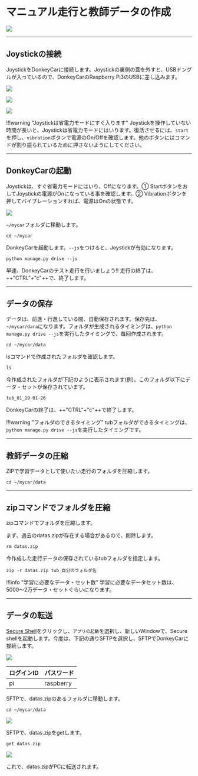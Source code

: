 # マニュアル走行と教師データの作成

![](./img/run001.png)

<hr>

## Joystickの接続

JoystickをDonkeyCarに接続します。Joystickの裏側の蓋を外すと、USBドングルが入っているので、DonkeyCarのRaspberry Pi3のUSBに差し込みます。

![](./img/joystick001.png)

![](./img/joystick006.png)

![](./img/joystick003.png)

!!!warning "Joystickは省電力モードにすぐ入ります"
	Joystickを操作していない時間が長いと、Joystickは省電力モードにはいります。復活させるには、`start`を押し、`vibration`ボタンで電源のOn/Offを確認します。他のボタンにはコマンドが割り振られているために押さないようにしてください。

<hr>

## DonkeyCarの起動

Joystickは、すぐ省電力モードにはいり、Offになります。① StartボタンをおしてJoystickの電源がOnになっている事を確認します。② Vibrationボタンを押してバイブレーションすれば、電源はOnの状態です。

![](./img/joystick005.png)


`~/mycar`フォルダに移動します。


```
cd ~/mycar
```

DonkeyCarを起動します。`--js`をつけると、Joystickが有効になります。

```
python manage.py drive --js
```

早速、DonkeyCarのテスト走行を行いましょう!!
走行の終了は、++"CTRL"+"c"++で、終了します。

<hr>

## データの保存

データは、前進・行進している間、自動保存されます。保存先は、`~/mycar/dara`になります。フォルダが生成されるタイミングは、`python manage.py drive --js`を実行したタイミングで、毎回作成されます。

```
cd ~/mycar/data
```

lsコマンドで作成されたフォルダを確認します。

```
ls
```

今作成されたフォルダが下記のように表示されます(例)。このフォルダ以下にデータ・セットが保存されています。

```
tub_01_19-01-26
```

DonkeyCarの終了は、++"CTRL"+"c"++で終了します。

!!!warning "フォルダのできるタイミング"
	tubフォルダができるタイミングは、`python manage.py drive --js`を実行したタイミングです。

<hr>

## 教師データの圧縮

ZIPで学習データとして使いたい走行のフォルダを圧縮します。

```
cd ~/mycar/data
```

<hr>

## zipコマンドでフォルダを圧縮

zipコマンドでフォルダを圧縮します。

まず、過去のdatas.zipが存在する場合があるので、削除します。

```
rm datas.zip
```

今作成した走行データの保存されているtubフォルダを指定します。

```
zip -r datas.zip tub_自分のフォルダ名
```

!!!info "学習に必要なデータ・セット数"
	学習に必要なデータセット数は、5000〜2万データ・セットぐらいになります。

<hr>

## データの転送

<a href="https://chrome.google.com/webstore/detail/secure-shell-app/pnhechapfaindjhompbnflcldabbghjo/related?hl=ja" target="sftp_tab">Secure Shell</a>をクリックし、`アプリの起動`を選択し、新しいWindowで、Secure shellを起動します。今度は、下記の通りSFTPを選択し、SFTPでDonkeyCarに接続します。

![](./img/sftp000.png)

|ログインID|パスワード|
|:--|:--|
|pi|raspberry|

SFTPで、datas.zipのあるフォルダに移動します。
```
cd ~/mycar/data
```

![](./img/sftp002.png)

SFTPで、datas.zipをgetします。
```
get datas.zip
```

![](./img/sftp003.png)


これで、datas.zipがPCに転送されます。
